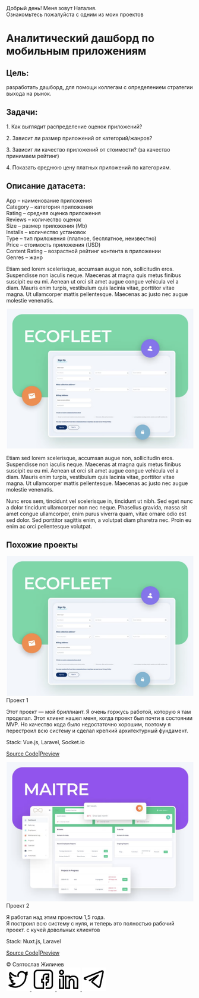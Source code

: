 <!DOCTYPE html>
<body>
                <span class="content__description">Добрый день! Меня зовут Наталия. <br/> Ознакомьтесь пожалуйста с одним из моих проектов</span>
                </nav>
            </div>
        </div>
        <div class="content__main">
            <h1 class="content__about-header">Аналитический дашборд по мобильным приложениям</h1>
            <div class="content__main-item">
                <div class="main-item__description">
                   <h2 class="content__subheader">Цель:</h2>
                    <p>разработать дашборд, для помощи коллегам с определением стратегии выхода на рынок.</p>
                </div>
              <h2 class="content__subheader">Задачи:</h2>
                    <p>1. Как выглядит распределение оценок приложений?</p>
               <p>2. Зависит ли размер приложений от категорий/жанров?</p>
               <p>3. Зависит ли качество приложений от стоимости? (за качество принимаем рейтинг)</p>
               <p>4. Показать среднюю цену платных приложений по категориям.</p>
                </div>
           <h2 class="content__subheader">Описание датасета:</h2>
                    <p>App – наименование приложения<br/>
                      Category – категория приложения<br/>
                      Rating – средняя оценка приложения<br/>
                      Reviews – количество оценок<br/>
                      Size – размер приложения (Mb)<br/>
                      Installs – количество установок<br/>
                      Type – тип приложения (платное, бесплатное, неизвестно)<br/>
                      Price – стоимость приложения (USD)<br/>
                      Content Rating – возрастной рейтинг контента в приложении<br/>
                      Genres – жанр<br/>
            </div>
            <div class="content__main-item">
                <div class="main-item__description">
                    <p>Etiam sed lorem scelerisque, accumsan augue non, sollicitudin eros. Suspendisse non iaculis neque. Maecenas at magna quis metus finibus suscipit eu eu mi. Aenean ut orci sit amet augue congue vehicula vel a diam. Mauris enim turpis, vestibulum quis lacinia vitae, porttitor vitae magna. Ut ullamcorper mattis pellentesque. Maecenas ac justo nec augue molestie venenatis.</p>
                </div>
            </div>
            <div class="content__main-item">
                <div class="main-item__description">
                    <img src="/assets/img/project.png" alt="project">
                </div>
            </div>
            <div class="content__main-item">
                <div class="main-item__description">
                    <p>Etiam sed lorem scelerisque, accumsan augue non, sollicitudin eros. Suspendisse non iaculis neque. Maecenas at magna quis metus finibus suscipit eu eu mi. Aenean ut orci sit amet augue congue vehicula vel a diam. Mauris enim turpis, vestibulum quis lacinia vitae, porttitor vitae magna. Ut ullamcorper mattis pellentesque. Maecenas ac justo nec augue molestie venenatis.</p>
                </div>
            </div>
            <div class="content__main-item">
                <div class="main-item__description">
                    <p>Nunc eros sem, tincidunt vel scelerisque in, tincidunt ut nibh. Sed eget nunc a dolor tincidunt ullamcorper non nec neque. Phasellus gravida, massa sit amet congue ullamcorper, enim purus viverra quam, vitae ornare odio est sed dolor. Sed porttitor sagittis enim, a volutpat diam pharetra nec. Proin eu enim ac orci pellentesque volutpat.</p>
                </div>
            </div>
            <h2 class="content__subheader">Похожие проекты</h2>
            <div class="content__main-item project">
                <a data-fslightbox href="/assets/img/project.png">
                    <img src="/assets/img/project.png" alt="project1">
                </a>
                <div>
                    <div class="main-item__title">
                        <span>Проект 1</span>
                    </div>
                    <div class="main-item__description">
                        <p>Этот проект — мой бриллиант. Я очень горжусь работой, которую я там проделал.
                            Этот клиент нашел меня, когда проект был почти в состоянии MVP. Но качество кода было недостаточно хорошим, поэтому я перестроил всю систему и сделал крепкий архитектурный фундамент.</p>
                    </div>
                    <div class="main-item__subdescription">
                        <p><span>Stack:</span> Vue.js, Laravel, Socket.io</p>
                        <p class="main-item__links"><a href=""><span>Source Code</span></a><span>|</span><a href=""><span>Preview</span></a> </p>
                    </div>
                </div>
            </div>
            <div class="content__main-item project">
                <a data-fslightbox href="/assets/img/project2.png">
                    <img src="/assets/img/project2.png" alt="project2">
                </a>
                <div>
                    <div class="main-item__title">
                        <span>Проект 2</span>
                    </div>
                    <div class="main-item__description">
                        <p>Я работал над этим проектом 1,5 года.
                            <br/>Я построил всю систему с нуля, и теперь это полностью рабочий проект.
                            с кучей довольных клиентов</p>
                    </div>
                    <div class="main-item__subdescription">
                        <p><span>Stack:</span> Nuxt.js, Laravel</p>
                        <p class="main-item__links"><a href=""><span>Source Code</span></a><span>|</span><a href=""><span>Preview</span></a> </p>
                    </div>
                </div>
            </div>
        </div>
    </div>
    <div class="footer">
        <div>
            <span>© Святослав Жиличев</span>
        </div>
        <div>
            <nav class="footer__social">
                <a href="#link" target="_blank" class="footer__social-item">
                    <img src="/assets/img/icons/twitter.svg" alt="Twitter">
                </a>
                <a href="#link" target="_blank" class="footer__social-item">
                    <img src="/assets/img/icons/facebook.svg" alt="Facebook">
                </a>
                <a href="#link" target="_blank" class="footer__social-item">
                    <img src="/assets/img/icons/in.svg" alt="LinkedIn">
                </a>
                <a href="#link" target="_blank" class="footer__social-item">
                    <img src="/assets/img/icons/telegram.svg" alt="Telegram">
                </a>
            </nav>
        </div>
    </div>
</div>
<script src="/assets/scripts/fslightbox.js"></script>
</body>
</html>
